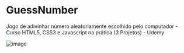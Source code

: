 # GuessNumber
 Jogo de adivinhar número aleatoriamente escolhido pelo computador - Curso HTML5, CSS3 e Javascript na prática (3 Projetos) - Udemy

![image](https://user-images.githubusercontent.com/121473918/222977451-1ddf1dba-20e2-4554-a266-6f295e81441b.png)
